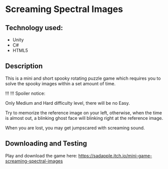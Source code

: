 # Screaming Spectral Images
## Technology used:
- Unity
- C#
- HTML5

## Description
This is a mini and short spooky rotating puzzle game which requires you to solve the spooky images within a set amount of time.

!!!
!!! Spoiler notice:

Only Medium and Hard difficulty level, there will be no Easy.

Try to memorize the reference image on your left, otherwise, when the time is almost out, a blinking ghost face will blinking right at the reference ​image.

When you are lost, you may get jumpscared with screaming sound.

## Downloading and Testing
Play and download the game here: https://sadapple.itch.io/mini-game-screaming-spectral-images
